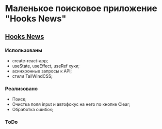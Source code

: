 # Маленькое поисковое приложение "Hooks News"

## [Hooks News](https://puzzle-c0619.firebaseapp.com/ 'Hooks News')

### Использованы

- create-react-app;
- useState, useEffect, useRef хуки;
- асинхронные запросы к API;
- стили TailWindCSS;

### Реализовано

- Поиск;
- Очистка поля input и автофокус на него по кнопке Clear;
- Обработка ошибок;

### ToDo
